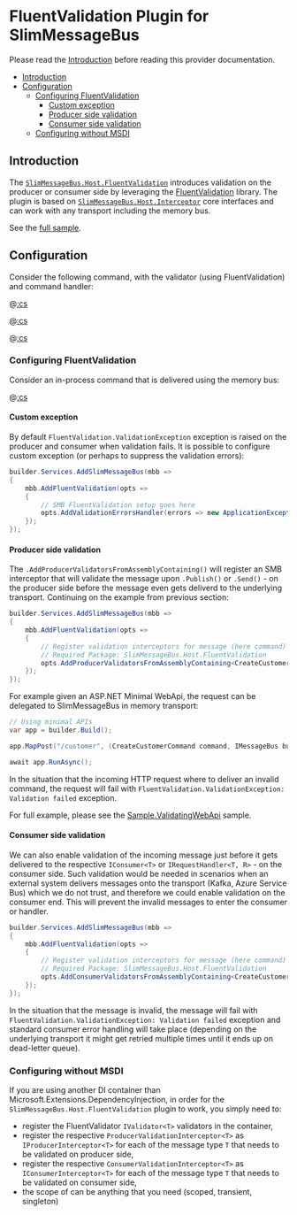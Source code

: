 # FluentValidation Plugin for SlimMessageBus <!-- omit in toc -->

Please read the [Introduction](intro.md) before reading this provider documentation.

- [Introduction](#introduction)
- [Configuration](#configuration)
  - [Configuring FluentValidation](#configuring-fluentvalidation)
    - [Custom exception](#custom-exception)
    - [Producer side validation](#producer-side-validation)
    - [Consumer side validation](#consumer-side-validation)
  - [Configuring without MSDI](#configuring-without-msdi)

## Introduction

The [`SlimMessageBus.Host.FluentValidation`](https://www.nuget.org/packages/SlimMessageBus.Host.FluentValidation) introduces validation on the producer or consumer side by leveraging the [FluentValidation](https://www.nuget.org/packages/FluentValidation) library.
The plugin is based on [`SlimMessageBus.Host.Interceptor`](https://www.nuget.org/packages/SlimMessageBus.Host.Interceptor) core interfaces and can work with any transport including the memory bus.

See the [full sample](/src/Samples/Sample.ValidatingWebApi/).

## Configuration

Consider the following command, with the validator (using FluentValidation) and command handler:

@[:cs](../src/Samples/Sample.ValidatingWebApi/Commands/CreateCustomerCommand.cs,Example)

@[:cs](../src/Samples/Sample.ValidatingWebApi/Commands/CreateCustomerCommandValidator.cs,Example)

@[:cs](../src/Samples/Sample.ValidatingWebApi/Commands/CreateCustomerCommandHandler.cs,Example)

### Configuring FluentValidation

Consider an in-process command that is delivered using the memory bus:

@[:cs](../src/Samples/Sample.ValidatingWebApi/Program.cs,Configuration)

#### Custom exception

By default `FluentValidation.ValidationException` exception is raised on the producer and consumer when validation fails.
It is possible to configure custom exception (or perhaps to suppress the validation errors):

```cs
builder.Services.AddSlimMessageBus(mbb =>
{
    mbb.AddFluentValidation(opts =>
    {
        // SMB FluentValidation setup goes here
        opts.AddValidationErrorsHandler(errors => new ApplicationException("Custom exception"));
    });
});
```

#### Producer side validation

The `.AddProducerValidatorsFromAssemblyContaining()` will register an SMB interceptor that will validate the message upon `.Publish()` or `.Send()` - on the producer side before the message even gets deliverd to the underlying transport. Continuing on the example from previous section:

```cs
builder.Services.AddSlimMessageBus(mbb =>
{
    mbb.AddFluentValidation(opts =>
    {
        // Register validation interceptors for message (here command) producers inside message bus
        // Required Package: SlimMessageBus.Host.FluentValidation
        opts.AddProducerValidatorsFromAssemblyContaining<CreateCustomerCommandValidator>();
    });
});
```

For example given an ASP.NET Minimal WebApi, the request can be delegated to SlimMessageBus in memory transport:

```cs
// Using minimal APIs
var app = builder.Build();

app.MapPost("/customer", (CreateCustomerCommand command, IMessageBus bus) => bus.Send(command));

await app.RunAsync();
```

In the situation that the incoming HTTP request where to deliver an invalid command, the request will fail with `FluentValidation.ValidationException: Validation failed` exception.

For full example, please see the [Sample.ValidatingWebApi](../src/Samples/Sample.ValidatingWebApi/) sample.

#### Consumer side validation

We can also enable validation of the incoming message just before it gets delivered to the respective `IConsumer<T>` or `IRequestHandler<T, R>` - on the consumer side.
Such validation would be needed in scenarios when an external system delivers messages onto the transport (Kafka, Azure Service Bus) which we do not trust, and therefore we could enable validation on the consumer end. This will prevent the invalid messages to enter the consumer or handler.

```cs
builder.Services.AddSlimMessageBus(mbb =>
{
    mbb.AddFluentValidation(opts =>
    {
        // Register validation interceptors for message (here command) consumers inside message bus
        // Required Package: SlimMessageBus.Host.FluentValidation
        opts.AddConsumerValidatorsFromAssemblyContaining<CreateCustomerCommandValidator>();
    });
});
```

In the situation that the message is invalid, the message will fail with `FluentValidation.ValidationException: Validation failed` exception and standard consumer error handling will take place (depending on the underlying transport it might get retried multiple times until it ends up on dead-letter queue).

### Configuring without MSDI

If you are using another DI container than Microsoft.Extensions.DependencyInjection, in order for the `SlimMessageBus.Host.FluentValidation` plugin to work, you simply need to:

- register the FluentValidator `IValidator<T>` validators in the container,
- register the respective `ProducerValidationInterceptor<T>` as `IProducerInterceptor<T>` for each of the message type `T` that needs to be validated on producer side,
- register the respective `ConsumerValidationInterceptor<T>` as `IConsumerInterceptor<T>` for each of the message type `T` that needs to be validated on consumer side,
- the scope of can be anything that you need (scoped, transient, singleton)
